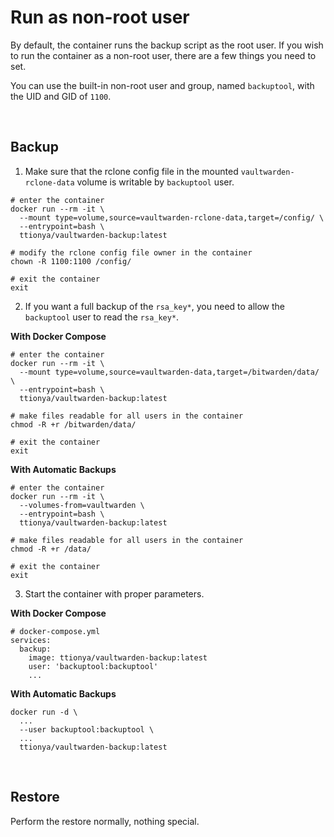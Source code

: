 # Run as non-root user

By default, the container runs the backup script as the root user. If you wish to run the container as a non-root user, there are a few things you need to set.

You can use the built-in non-root user and group, named `backuptool`, with the UID and GID of `1100`.

<br>



## Backup

1. Make sure that the rclone config file in the mounted `vaultwarden-rclone-data` volume is writable by `backuptool` user.

```shell
# enter the container
docker run --rm -it \
  --mount type=volume,source=vaultwarden-rclone-data,target=/config/ \
  --entrypoint=bash \
  ttionya/vaultwarden-backup:latest

# modify the rclone config file owner in the container
chown -R 1100:1100 /config/

# exit the container
exit
```

2. If you want a full backup of the `rsa_key*`, you need to allow the `backuptool` user to read the `rsa_key*`.

**With Docker Compose**

```shell
# enter the container
docker run --rm -it \
  --mount type=volume,source=vaultwarden-data,target=/bitwarden/data/ \
  --entrypoint=bash \
  ttionya/vaultwarden-backup:latest

# make files readable for all users in the container
chmod -R +r /bitwarden/data/

# exit the container
exit
```

**With Automatic Backups**

```shell
# enter the container
docker run --rm -it \
  --volumes-from=vaultwarden \
  --entrypoint=bash \
  ttionya/vaultwarden-backup:latest

# make files readable for all users in the container
chmod -R +r /data/

# exit the container
exit
```

3. Start the container with proper parameters.

**With Docker Compose**

```shell
# docker-compose.yml
services:
  backup:
    image: ttionya/vaultwarden-backup:latest
    user: 'backuptool:backuptool'
    ...
```

**With Automatic Backups**

```shell
docker run -d \
  ...
  --user backuptool:backuptool \
  ...
  ttionya/vaultwarden-backup:latest
```

<br>



## Restore

Perform the restore normally, nothing special.
